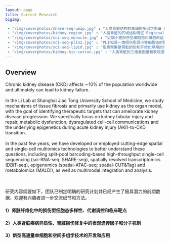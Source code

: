 ```yaml
---
layout: page
title: Current Research
bigimg:

 - "/img/coverphotos/share-seq-umap.jpg" : "人类肾脏结构的单细胞多组学图谱 Single-cell multimodal atlas for human kidneys (Cell Metabolism 2024)"
 - "/img/coverphotos/kidney-region.jpg" : "人类肾脏的区域结构特征 Regional difference across the human kidney anatomy (Cell Metabolism 2024)"
 - "/img/coverphotos/sci-seq-monocle.jpg" : "近端小管损伤型细胞态和细胞命运 Injured cell states of the proximal tubule and cell fate commitment (Cell Metabolism 2022)"
 - "/img/coverphotos/sci-seq-plin2.jpg" : "PLIN2是一类损伤型肾小管细胞态的脂滴标志物 PLIN2 is a lipid droplet marker in Type 1 Injured PT cells (Cell Metabolism 2022)"
 - "/img/coverphotos/sci-seq-lipid.jpg" : "脂质聚集是肾脏损伤和纤维化早期的代谢特征 Lipid accumulation in the acute phase of kidney injury (Cell Metabolism 2022)"
 - "/img/coverphotos/kidney-hic-cutrun.jpg" : "人类肾脏的三维基因组和表观遗传组 The 3D genomics and epigenomics of the human kidney (Scientific Data 2024)"
---
```


## Overview

Chronic kidney disease (CKD) affects ∼10% of the population worldwide and ultimately can lead to kidney failure. <br><br>In the Li Lab at Shanghai Jiao Tong University School of Medicine, we study mechanisms of tissue fibrosis and primarily use kidney as the organ model, with the goal of identifying therapeutic targets that can ameliorate kidney disease progression. We specifcally focus on kidney tubular injury and repair, metabolic dysfunction, dysregulated cell-cell communications and the underlying epigenetics during acute kidney injury (AKI)-to-CKD transition. <br><br>
In the past few years, we have developed or employed cutting-edge spatial and single-cell multiomics technologies to better understand these questions, including split-pool barcoding-based high-throughput single-cell sequencing (sci-RNA-seq; SHARE-seq), spatially resolved transcriptomics (DBiT-seq), epigenomics (spatial-ATAC-seq; spatial-CUT&Tag) and metabolomics (MALDI), as well as multimodal integration and analysis.
<br><br><br>

研究内容纲要如下，团队已制定明确的研究计划并已经产生了极具潜力的前期数据，欢迎有兴趣者进一步交流细节和方法。<br>
#### 1）肾脏纤维化中的损伤型细胞态多样性、代谢调控和临床靶点<br>

#### 2）人类肾脏疾病异质性、肾脏损伤修复中的表观遗传因子和分子机制<br>

#### 3）新型高通量单细胞和空间多组学技术的开发和应用<br>

